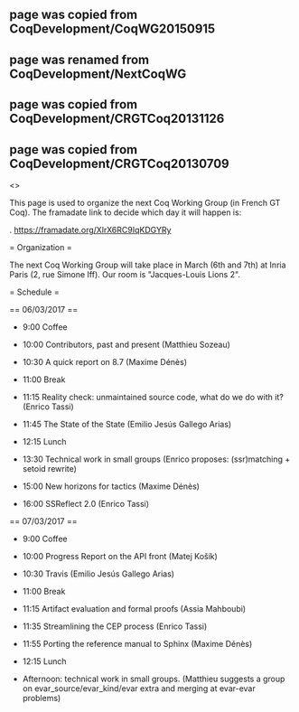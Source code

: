 ## page was copied from CoqDevelopment/CoqWG20150915
## page was renamed from CoqDevelopment/NextCoqWG
## page was copied from CoqDevelopment/CRGTCoq20131126
## page was copied from CoqDevelopment/CRGTCoq20130709
<<TableOfContents>>

This page is used to organize the next Coq Working Group (in French GT Coq). The framadate link to decide which day it will happen is:

 . https://framadate.org/XlrX6RC9IqKDGYRy

= Organization =

The next Coq Working Group will take place in March (6th and 7th) at Inria Paris (2, rue Simone Iff). Our room is "Jacques-Louis Lions 2".

= Schedule =

== 06/03/2017 ==

 * 9:00 Coffee

 * 10:00 Contributors, past and present (Matthieu Sozeau)

 * 10:30 A quick report on 8.7 (Maxime Dénès)

 * 11:00 Break

 * 11:15 Reality check: unmaintained source code, what do we do with it? (Enrico Tassi)

 * 11:45 The State of the State (Emilio Jesús Gallego Arias)

 * 12:15 Lunch

 * 13:30 Technical work in small groups (Enrico proposes: (ssr)matching + setoid rewrite)

 * 15:00 New horizons for tactics (Maxime Dénès)

 * 16:00 SSReflect 2.0 (Enrico Tassi)

== 07/03/2017 ==

 * 9:00 Coffee

 * 10:00 Progress Report on the API front (Matej Košík)

 * 10:30 Travis (Emilio Jesús Gallego Arias)

 * 11:00 Break

 * 11:15 Artifact evaluation and formal proofs (Assia Mahboubi)

 * 11:35 Streamlining the CEP process (Enrico Tassi)

 * 11:55 Porting the reference manual to Sphinx (Maxime Dénès)

 * 12:15 Lunch

 * Afternoon: technical work in small groups.
 (Matthieu suggests a group on evar_source/evar_kind/evar extra and merging at evar-evar problems)
